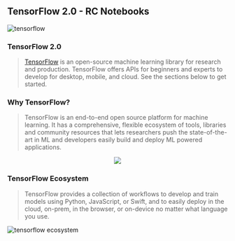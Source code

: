## TensorFlow 2.0 - RC Notebooks

![tensorflow](https://miro.medium.com/max/4928/1*-QTg-_71YF0SVshMEaKZ_g.png)
### TensorFlow 2.0
> [TensorFlow](https://www.tensorflow.org/) is an open-source machine learning library for research and production. TensorFlow offers APIs for beginners and experts to develop for desktop, mobile, and cloud. See the sections below to get started. 

### Why TensorFlow?
> TensorFlow is an end-to-end open source platform for machine learning. It has a comprehensive, flexible ecosystem of tools, libraries and community resources that lets researchers push the state-of-the-art in ML and developers easily build and deploy ML powered applications.

<p align="center">
  <img src="https://opensource.com/sites/default/files/u128651/1tensorflow.png"/>
</p>

### TensorFlow Ecosystem
> TensorFlow provides a collection of workflows to develop and train models using Python, JavaScript, or Swift, and to easily deploy in the cloud, on-prem, in the browser, or on-device no matter what language you use.

![tensorflow ecosystem](https://www.tensorflow.org/site-assets/images/marketing/learn/ecosystem_diagram_body.png)
